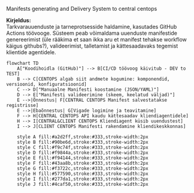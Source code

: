Manifests generating and Delivery System to central centops

**Kirjeldus:**  
Tarkvarauuenduste ja tarneprotsesside haldamine, kasutades GitHub Actions töövooge. 
Süsteem peab võimaldama uuenduste manifestide genereerimist (üle rääkima et saan ikka aru et manifest tehakse workflow käigus githubs?), 
valideerimist, talletamist ja kättesaadavaks tegemist klientide agentidele.

```mermaid
flowchart TD
    A["Koodihoidla (GitHub)"] --> B[CI/CD töövoog käivitub - DEV to TEST]
    B --> C[CENTOPS algab siit andmete kogumine: komponendid, versioonid, konfiguratsioonid]
    C --> D["Manuaalne Manifesti koostamine (JSON/YAML)"]
    D --> E["Manifesti valideerimine (skeem, keelatud väljad)"]
    E -->|Õnnestus| F[CENTRAL CENTOPS Manifest salvestatakse registrisse]
    E -->|Ebaõnnestus| G[Vigade logimine ja teavitamine]
    F --> H[CENTRAL CENTOPS API kaudu kättesaadav kliendiagentidele]
    H --> I[CENTRAL&CLIENT CENTOPS Kliendiagent küsib uuendustest]
    I --> J[CLIENT CENTOPS Manifesti rakendamine kliendikeskkonnas]

    style A fill:#a2d2ff,stroke:#333,stroke-width:2px
    style B fill:#90be6d,stroke:#333,stroke-width:2px
    style C fill:#f9c74f,stroke:#333,stroke-width:2px
    style D fill:#f9844a,stroke:#333,stroke-width:2px
    style E fill:#f94144,stroke:#333,stroke-width:2px
    style F fill:#43aa8b,stroke:#333,stroke-width:2px
    style G fill:#f3722c,stroke:#333,stroke-width:2px
    style H fill:#577590,stroke:#333,stroke-width:2px
    style I fill:#277da1,stroke:#333,stroke-width:2px
    style J fill:#4caf50,stroke:#333,stroke-width:2px



